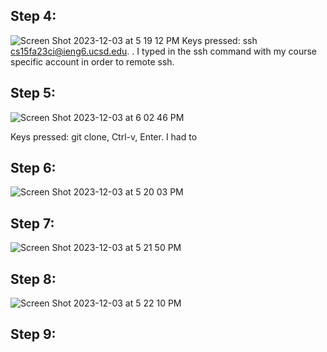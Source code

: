 ## Step 4:
![Screen Shot 2023-12-03 at 5 19 12 PM](https://github.com/Naweidh/cse15l-lab-reports/assets/146774867/e3abafc2-c76e-40a0-b160-41ac7e2d05d3)
Keys pressed: ssh cs15fa23ci@ieng6.ucsd.edu. <Enter>. I typed in the ssh command with my course specific account in order to remote ssh. 

## Step 5:
![Screen Shot 2023-12-03 at 6 02 46 PM](https://github.com/Naweidh/cse15l-lab-reports/assets/146774867/77c43671-60e9-4a5d-a4bb-1e1bc140c0dc)

Keys pressed: git clone, Ctrl-v, Enter. I had to 

## Step 6:
![Screen Shot 2023-12-03 at 5 20 03 PM](https://github.com/Naweidh/cse15l-lab-reports/assets/146774867/bff51b29-a7a4-45af-aa66-6c9b24366642)

## Step 7:
![Screen Shot 2023-12-03 at 5 21 50 PM](https://github.com/Naweidh/cse15l-lab-reports/assets/146774867/2f286444-98d7-40d2-b0a0-577ffedfe947)

## Step 8:
![Screen Shot 2023-12-03 at 5 22 10 PM](https://github.com/Naweidh/cse15l-lab-reports/assets/146774867/ae108831-655a-4a1c-8b98-45ef4dda4a26)

## Step 9:


